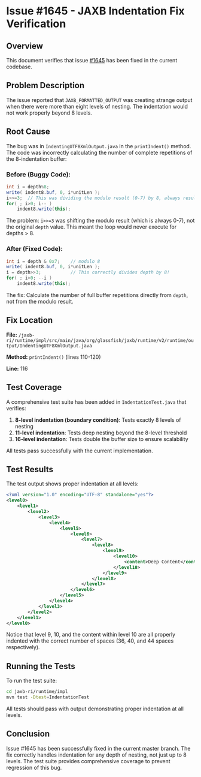 # Issue #1645 - JAXB Indentation Fix Verification

## Overview
This document verifies that issue [#1645](https://github.com/eclipse-ee4j/jaxb-ri/issues/1645) has been fixed in the current codebase.

## Problem Description
The issue reported that `JAXB_FORMATTED_OUTPUT` was creating strange output when there were more than eight levels of nesting. The indentation would not work properly beyond 8 levels.

## Root Cause
The bug was in `IndentingUTF8XmlOutput.java` in the `printIndent()` method. The code was incorrectly calculating the number of complete repetitions of the 8-indentation buffer:

### Before (Buggy Code):
```java
int i = depth%8;
write( indent8.buf, 0, i*unitLen );
i>>=3;  // This was dividing the modulo result (0-7) by 8, always resulting in 0!
for( ; i>0; i-- )
    indent8.write(this);
```

The problem: `i>>=3` was shifting the modulo result (which is always 0-7), not the original `depth` value. This meant the loop would never execute for depths > 8.

### After (Fixed Code):
```java
int i = depth & 0x7;    // modulo 8
write( indent8.buf, 0, i*unitLen );
i = depth>>3;           // This correctly divides depth by 8!
for( ; i>0; --i )
    indent8.write(this);
```

The fix: Calculate the number of full buffer repetitions directly from `depth`, not from the modulo result.

## Fix Location
**File:** `/jaxb-ri/runtime/impl/src/main/java/org/glassfish/jaxb/runtime/v2/runtime/output/IndentingUTF8XmlOutput.java`

**Method:** `printIndent()` (lines 110-120)

**Line:** 116

## Test Coverage
A comprehensive test suite has been added in `IndentationTest.java` that verifies:

1. **8-level indentation (boundary condition)**: Tests exactly 8 levels of nesting
2. **11-level indentation**: Tests deep nesting beyond the 8-level threshold
3. **16-level indentation**: Tests double the buffer size to ensure scalability

All tests pass successfully with the current implementation.

## Test Results
The test output shows proper indentation at all levels:

```xml
<?xml version="1.0" encoding="UTF-8" standalone="yes"?>
<level0>
    <level1>
        <level2>
            <level3>
                <level4>
                    <level5>
                        <level6>
                            <level7>
                                <level8>
                                    <level9>
                                        <level10>
                                            <content>Deep Content</content>
                                        </level10>
                                    </level9>
                                </level8>
                            </level7>
                        </level6>
                    </level5>
                </level4>
            </level3>
        </level2>
    </level1>
</level0>
```

Notice that level 9, 10, and the content within level 10 are all properly indented with the correct number of spaces (36, 40, and 44 spaces respectively).

## Running the Tests
To run the test suite:

```bash
cd jaxb-ri/runtime/impl
mvn test -Dtest=IndentationTest
```

All tests should pass with output demonstrating proper indentation at all levels.

## Conclusion
Issue #1645 has been successfully fixed in the current master branch. The fix correctly handles indentation for any depth of nesting, not just up to 8 levels. The test suite provides comprehensive coverage to prevent regression of this bug.
